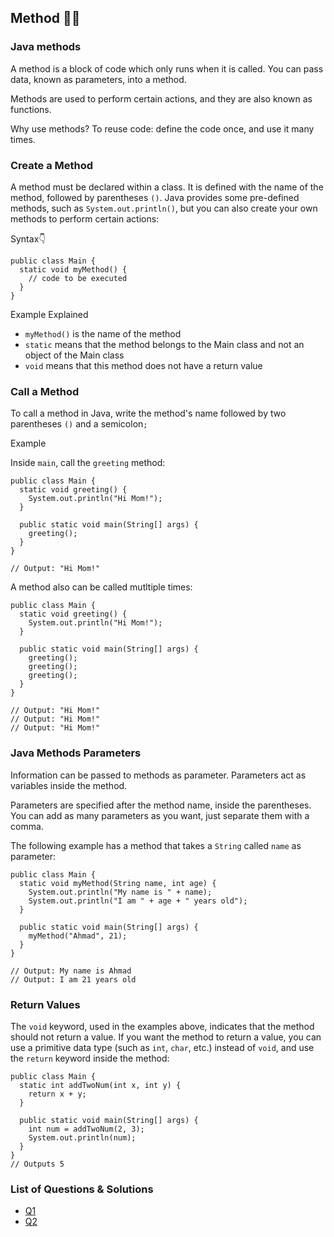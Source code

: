 ## Method 👩‍💻

### Java methods

A method is a block of code which only runs when it is called. You can pass data, known as parameters, into a method.

Methods are used to perform certain actions, and they are also known as functions.

Why use methods? To reuse code: define the code once, and use it many times.

### Create a Method

A method must be declared within a class. It is defined with the name of the method, followed by parentheses `()`. Java provides some pre-defined methods, such as `System.out.println()`, but you can also create your own methods to perform certain actions:

Syntax👇

```
public class Main {
  static void myMethod() {
    // code to be executed
  }
}
```

Example Explained

- `myMethod()` is the name of the method
- `static` means that the method belongs to the Main class and not an object of the Main class
- `void` means that this method does not have a return value

### Call a Method

To call a method in Java, write the method's name followed by two parentheses `()` and a semicolon`;`

Example

Inside `main`, call the `greeting` method:

```
public class Main {
  static void greeting() {
    System.out.println("Hi Mom!");
  }

  public static void main(String[] args) {
    greeting();
  }
}

// Output: "Hi Mom!"
```

A method also can be called mutltiple times:

```
public class Main {
  static void greeting() {
    System.out.println("Hi Mom!");
  }

  public static void main(String[] args) {
    greeting();
    greeting();
    greeting();
  }
}

// Output: "Hi Mom!"
// Output: "Hi Mom!"
// Output: "Hi Mom!"
```

### Java Methods Parameters

Information can be passed to methods as parameter. Parameters act as variables inside the method.

Parameters are specified after the method name, inside the parentheses. You can add as many parameters as you want, just separate them with a comma.

The following example has a method that takes a `String` called `name` as parameter:

```
public class Main {
  static void myMethod(String name, int age) {
    System.out.println("My name is " + name);
    System.out.println("I am " + age + " years old");
  }

  public static void main(String[] args) {
    myMethod("Ahmad", 21);
  }
}

// Output: My name is Ahmad
// Output: I am 21 years old
```

### Return Values

The `void` keyword, used in the examples above, indicates that the method should not return a value. If you want the method to return a value, you can use a primitive data type (such as `int`, `char`, etc.) instead of `void`, and use the `return` keyword inside the method:

```
public class Main {
  static int addTwoNum(int x, int y) {
    return x + y;
  }

  public static void main(String[] args) {
    int num = addTwoNum(2, 3);
    System.out.println(num);
  }
}
// Outputs 5
```

### List of Questions & Solutions

- [Q1](Q1/)
- [Q2](Q2/)
